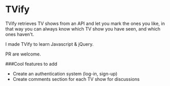 TVify
=====

TVify retrieves TV shows from an API and let you mark the ones you like, in that way you can always know which TV show you have seen, and which ones haven't.

I made TVify to learn Javascript & jQuery.

PR are welcome.

###Cool features to add

* Create an authentication system (log-in, sign-up)
* Create comments section for each TV show for discussions
